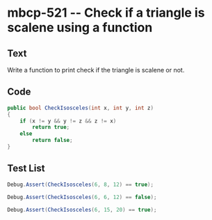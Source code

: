 # mbcp-521 -- Check if a triangle is scalene using a function

## Text

Write a function to print check if the triangle is scalene or not.

## Code

```csharp
public bool CheckIsosceles(int x, int y, int z)  
{  
    if (x != y && y != z && z != x)  
        return true;  
    else  
        return false;  
}
```

## Test List

```csharp
Debug.Assert(CheckIsosceles(6, 8, 12) == true);
```

```csharp
Debug.Assert(CheckIsosceles(6, 6, 12) == false);
```

```csharp
Debug.Assert(CheckIsosceles(6, 15, 20) == true);
```
